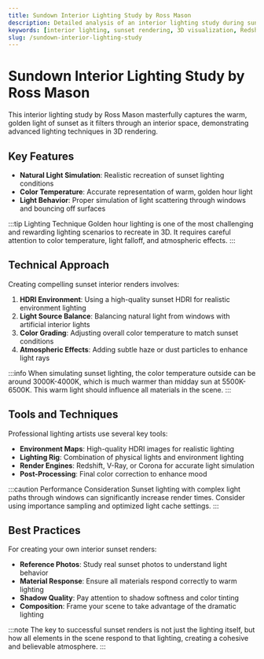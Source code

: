 ```yaml
---
title: Sundown Interior Lighting Study by Ross Mason
description: Detailed analysis of an interior lighting study during sunset, showcasing advanced lighting techniques in 3D rendering.
keywords: [interior lighting, sunset rendering, 3D visualization, Redshift, Ross Mason, lighting study]
slug: /sundown-interior-lighting-study
---
```


# Sundown Interior Lighting Study by Ross Mason

This interior lighting study by Ross Mason masterfully captures the warm, golden light of sunset as it filters through an interior space, demonstrating advanced lighting techniques in 3D rendering.


## Key Features

- **Natural Light Simulation**: Realistic recreation of sunset lighting conditions
- **Color Temperature**: Accurate representation of warm, golden hour light
- **Light Behavior**: Proper simulation of light scattering through windows and bouncing off surfaces

:::tip Lighting Technique
Golden hour lighting is one of the most challenging and rewarding lighting scenarios to recreate in 3D. It requires careful attention to color temperature, light falloff, and atmospheric effects.
:::

## Technical Approach

Creating compelling sunset interior renders involves:

1. **HDRI Environment**: Using a high-quality sunset HDRI for realistic environment lighting
2. **Light Source Balance**: Balancing natural light from windows with artificial interior lights
3. **Color Grading**: Adjusting overall color temperature to match sunset conditions
4. **Atmospheric Effects**: Adding subtle haze or dust particles to enhance light rays

:::info
When simulating sunset lighting, the color temperature outside can be around 3000K-4000K, which is much warmer than midday sun at 5500K-6500K. This warm light should influence all materials in the scene.
:::

## Tools and Techniques

Professional lighting artists use several key tools:

- **Environment Maps**: High-quality HDRI images for realistic lighting
- **Lighting Rig**: Combination of physical lights and environment lighting
- **Render Engines**: Redshift, V-Ray, or Corona for accurate light simulation
- **Post-Processing**: Final color correction to enhance mood

:::caution Performance Consideration
Sunset lighting with complex light paths through windows can significantly increase render times. Consider using importance sampling and optimized light cache settings.
:::

## Best Practices

For creating your own interior sunset renders:

- **Reference Photos**: Study real sunset photos to understand light behavior
- **Material Response**: Ensure all materials respond correctly to warm lighting
- **Shadow Quality**: Pay attention to shadow softness and color tinting
- **Composition**: Frame your scene to take advantage of the dramatic lighting

:::note
The key to successful sunset renders is not just the lighting itself, but how all elements in the scene respond to that lighting, creating a cohesive and believable atmosphere.
:::